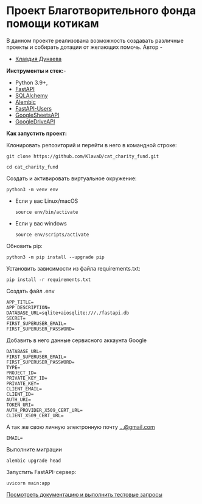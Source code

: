 # Проект Благотворительного фонда помощи котикам
В данном проекте реализована возможность создавать различные проекты и собирать дотации от желающих помочь. 
Автор - 
*   [Клавдия Дунаева](https://www.t.me/klodunaeva)


**Инструменты и стек:**- 
* Python 3.9+, 
* [FastAPI](https://fastapi.tiangolo.com/)
* [SQLAlchemy](https://docs.sqlalchemy.org/en/20/)
* [Alembic](https://alembic.sqlalchemy.org/en/latest/)
* [FastAPI-Users](https://fastapi-users.github.io/fastapi-users/10.0/)
* [GoogleSheetsAPI](https://developers.google.cn/identity/protocols/oauth2/scopes#sheets)
* [GoogleDriveAPI](https://developers.google.com/drive/api/reference/rest/v3#Files)



**Как запустить проект:**

Клонировать репозиторий и перейти в него в командной строке:

```
git clone https://github.com/KlavaD/cat_charity_fund.git
```

```
cd cat_charity_fund
```

Создать и активировать виртуальное окружение:

```
python3 -m venv env
```

* Если у вас Linux/macOS

    ```
    source env/bin/activate
    ```

* Если у вас windows

    ```
    source env/scripts/activate
    ```

Обновить pip:

```
python3 -m pip install --upgrade pip
```

Установить зависимости из файла requirements.txt:

```
pip install -r requirements.txt
```

Создать файл .env

```
APP_TITLE=
APP_DESCRIPTION=
DATABASE_URL=sqlite+aiosqlite:///./fastapi.db
SECRET=
FIRST_SUPERUSER_EMAIL=
FIRST_SUPERUSER_PASSWORD=
```
Добавить в него данные сервисного аккаунта Google
```
DATABASE_URL=
FIRST_SUPERUSER_EMAIL=
FIRST_SUPERUSER_PASSWORD=
TYPE=
PROJECT_ID=
PRIVATE_KEY_ID=
PRIVATE_KEY=
CLIENT_EMAIL=
CLIENT_ID=
AUTH_URI=
TOKEN_URI=
AUTH_PROVIDER_X509_CERT_URL=
CLIENT_X509_CERT_URL=
```
А так же свою личную электронную почту ...@gmail.com
```
EMAIL= 
```
Выполните миграции

```
alembic upgrade head
```
Запустить FastAPI-сервер:
```
uvicorn main:app
```
[Посмотреть документацию и выполнить тестовые запросы](http://127.0.0.1:8000/docs)
